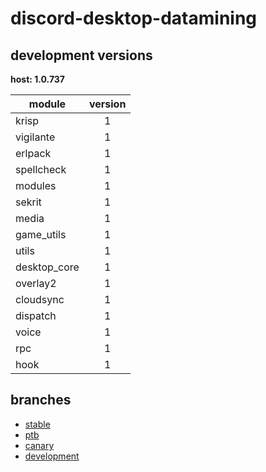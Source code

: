 # discord-desktop-datamining

## development versions

**host: 1.0.737**

| module | version |
| ------ | :-----: |
| krisp | 1 |
| vigilante | 1 |
| erlpack | 1 |
| spellcheck | 1 |
| modules | 1 |
| sekrit | 1 |
| media | 1 |
| game_utils | 1 |
| utils | 1 |
| desktop_core | 1 |
| overlay2 | 1 |
| cloudsync | 1 |
| dispatch | 1 |
| voice | 1 |
| rpc | 1 |
| hook | 1 |

## branches

- [stable](https://github.com/OpenAsar/discord-desktop-datamining/tree/stable)
- [ptb](https://github.com/OpenAsar/discord-desktop-datamining/tree/ptb)
- [canary](https://github.com/OpenAsar/discord-desktop-datamining/tree/canary)
- [development](https://github.com/OpenAsar/discord-desktop-datamining/tree/development)